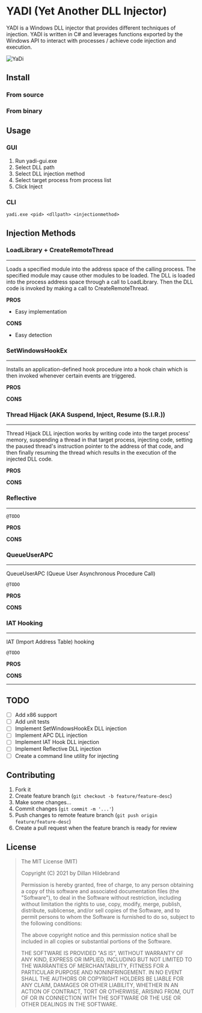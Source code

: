 # YADI (Yet Another DLL Injector)

YADI is a Windows DLL injector that provides different techniques of injection. YADI is written in C# and leverages functions exported by the Windows API to interact with processes / achieve code injection and execution.

![YaDi](https://i.imgur.com/YYG5QN6.png)

## Install

### From source

### From binary

## Usage

### GUI

1. Run yadi-gui.exe
2. Select DLL path
3. Select DLL injection method
4. Select target process from process list
5. Click Inject

### CLI

`yadi.exe <pid> <dllpath> <injectionmethod>`

## Injection Methods

### LoadLibrary + CreateRemoteThread

---

Loads a specified module into the address space of the calling process. The specified module may cause other modules to be loaded. The DLL is loaded into the process address space through a call to LoadLibrary. Then the DLL code is invoked by making a call to CreateRemoteThread.

**PROS**

- Easy implementation

**CONS**

- Easy detection

### SetWindowsHookEx

---

Installs an application-defined hook procedure into a hook chain which is then invoked whenever certain events are triggered.

**PROS**

**CONS**

### Thread Hijack (AKA Suspend, Inject, Resume (S.I.R.))

---

Thread Hijack DLL injection works by writing code into the target process' memory, suspending a thread in that target process, injecting code, setting the paused thread's instruction pointer to the address of that code, and then finally resuming the thread which results in the execution of the injected DLL code.

**PROS**

**CONS**

### Reflective

---

`@TODO`

**PROS**

**CONS**

### QueueUserAPC

---

QueueUserAPC (Queue User Asynchronous Procedure Call)

`@TODO`

**PROS**

**CONS**

### IAT Hooking

---

IAT (Import Address Table) hooking

`@TODO`

**PROS**

**CONS**

---

## TODO

 - [ ] Add x86 support
 - [ ] Add unit tests
 - [ ] Implement SetWindowsHookEx DLL injection
 - [ ] Implement APC DLL injection
 - [ ] Implement IAT Hook DLL injection
 - [ ] Implement Reflective DLL injection
 - [ ] Create a command line utility for injecting

## Contributing

1. Fork it
2. Create feature branch (`git checkout -b feature/feature-desc`)
3. Make some changes...
4. Commit changes (`git commit -m '...'`)
5. Push changes to remote feature branch (`git push origin feature/feature-desc`)
6. Create a pull request when the feature branch is ready for review

## License

> The MIT License (MIT)
>
> Copyright (C) 2021 by Dillan Hildebrand
> 
> Permission is hereby granted, free of charge, to any person obtaining a copy of this software and associated documentation files (the "Software"), to deal in the Software without restriction, including without limitation the rights to use, copy, modify, merge, publish, distribute, sublicense, and/or sell copies of the Software, and to permit persons to whom the Software is furnished to do so, subject to the following conditions:
> 
> The above copyright notice and this permission notice shall be included in all copies or substantial portions of the Software.
> 
> THE SOFTWARE IS PROVIDED "AS IS", WITHOUT WARRANTY OF ANY KIND, EXPRESS OR IMPLIED, INCLUDING BUT NOT LIMITED TO THE WARRANTIES OF MERCHANTABILITY, FITNESS FOR A PARTICULAR PURPOSE AND NONINFRINGEMENT. IN NO EVENT SHALL THE AUTHORS OR COPYRIGHT HOLDERS BE LIABLE FOR ANY CLAIM, DAMAGES OR OTHER LIABILITY, WHETHER IN AN ACTION OF CONTRACT, TORT OR OTHERWISE, ARISING FROM, OUT OF OR IN CONNECTION WITH THE SOFTWARE OR THE USE OR OTHER DEALINGS IN THE SOFTWARE.